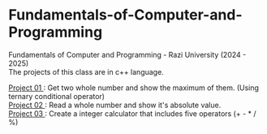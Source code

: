 # Fundamentals-of-Computer-and-Programming
Fundamentals of Computer and Programming - Razi University (2024 - 2025) <br/>
The projects of this class are in c++ language. <br/>
<p>
  <a href="https://github.com/Mohammad-Reza-Karami/Fundamentals-of-Computer-and-Programming/tree/master/Project%2001"> Project 01 <a/>: Get two whole number and show the maximum of them. (Using ternary conditional operator) 
  <br/>
  <a href="https://github.com/Mohammad-Reza-Karami/Fundamentals-of-Computer-and-Programming/tree/master/Project%2002"> Project 02 <a/>: Read a whole number and show it's absolute value.
  <br/>
  <a href="https://github.com/Mohammad-Reza-Karami/Fundamentals-of-Computer-and-Programming/tree/master/Project%2003"> Project 03 <a/>: Create a integer calculator that includes five operators (+ - * / %) 
<p/>

